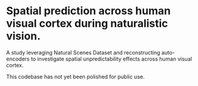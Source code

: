 # Spatial prediction across human visual cortex during naturalistic vision.

A study leveraging Natural Scenes Dataset and reconstructing auto-encoders to investigate spatial unpredictability effects across human visual cortex. 

This codebase has not yet been polished for public use.
